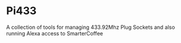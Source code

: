 # Pi433
A collection of tools for managing 433.92Mhz Plug Sockets and also running Alexa access to SmarterCoffee 
